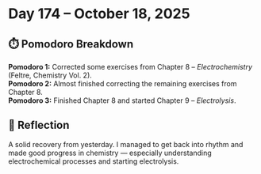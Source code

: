 # Day 174 – October 18, 2025

## ⏱️ Pomodoro Breakdown

**Pomodoro 1:** Corrected some exercises from Chapter 8 – *Electrochemistry* (Feltre, Chemistry Vol. 2).  
**Pomodoro 2:** Almost finished correcting the remaining exercises from Chapter 8.  
**Pomodoro 3:** Finished Chapter 8 and started Chapter 9 – *Electrolysis*.  

## 💬 Reflection

A solid recovery from yesterday. I managed to get back into rhythm and made good progress in chemistry — especially understanding electrochemical processes and starting electrolysis.
